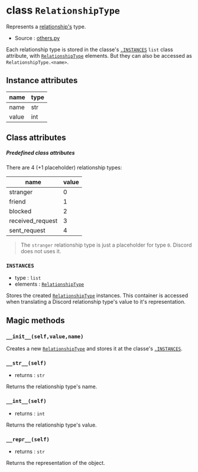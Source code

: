 # class `RelationshipType`

Represents a [relationship's](Relationship.md) type.

- Source : [others.py](https://github.com/HuyaneMatsu/hata/blob/master/hata/others.py)

Each relationship type is stored in the classe's [`.INSTANCES`](#instances)
`list` class attribute, with [`RelationshipType`](RelationshipType.md)
elements. But they can also be accessed as `RelationshipType.<name>`.

## Instance attributes

| name      | type      |
|-----------|-----------|
| name      | str       |
| value     | int       |

## Class attributes

##### Predefined class attributes

There are 4 (+1 placeholder) relationship types:

| name              | value     |
|-------------------|-----------|
| stranger          | 0         |
| friend            | 1         |
| blocked           | 2         |
| received_request  | 3         |
| sent_request      | 4         |

> The `stranger` relationship type is just a placeholder for type `0`.
> Discord does not uses it.

### `INSTANCES`

- type : `list`
- elements : [`RelationshipType`](RelationshipType.md)

Stores the created [`RelationshipType`](RelationshipType.md) instances. This
container is accessed when translating a Discord relationship type's value to
it's representation.

## Magic methods

### `__init__(self,value,name)`

Creates a new [`RelationshipType`](RelationshipType.md) and stores it at the
classe's [`.INSTANCES`](#instances).

### `__str__(self)`

- returns : `str`

Returns the relationship type's name.

### `__int__(self)`

- returns : `int`

Returns the relationship type's value.

### `__repr__(self)`

- returns : `str`

Returns the representation of the object.
